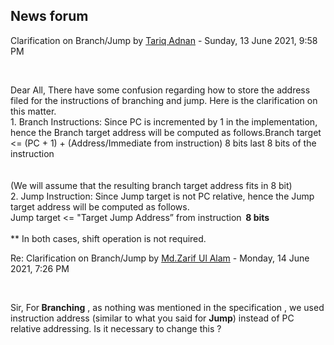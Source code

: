 <h2>News forum</h2><a href="https://moodle.cse.buet.ac.bd/user/view.php?id=1530&course=555"></a>
Clarification on Branch/Jump
by <a href="https://moodle.cse.buet.ac.bd/user/view.php?id=1530&course=555">Tariq Adnan</a> - Sunday, 13 June 2021, 9:58 PM


 

Dear All, There have some confusion regarding how to store the address filed for the instructions of branching and jump. Here is the clarification on this matter.<br />1. Branch Instructions: Since PC is incremented by 1 in the implementation, hence the Branch target address will be computed as follows.Branch target <= (PC + 1) + (Address/Immediate from instruction)                              8 bits               last 8 bits of the instruction<br /><br /><b><br /></b>(We will assume that the resulting branch target address fits in 8 bit)<b><br /></b>2. Jump Instruction: Since Jump target is not PC relative, hence the Jump target address will be computed as follows.<b><br /></b>Jump target <= "Target Jump Address” from instruction<b>                           8 bits<br /><br /></b>** In both cases, shift operation is not required.<br />





<a href="https://moodle.cse.buet.ac.bd/user/view.php?id=1444&course=555"></a>
Re: Clarification on Branch/Jump
by <a href="https://moodle.cse.buet.ac.bd/user/view.php?id=1444&course=555">Md.Zarif Ul Alam</a> - Monday, 14 June 2021, 7:26 PM


 

Sir,
For<b> Branching</b> , as nothing was mentioned in the specification , we used instruction address (similar to what you said for <b>Jump</b>) instead of PC relative addressing. Is it necessary to change this ? <br />









